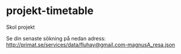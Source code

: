 # projekt-timetable

Skol projekt

Se din senaste sökning på nedan adress:
http://primat.se/services/data/fluhay@gmail.com-magnusA_resa.json
